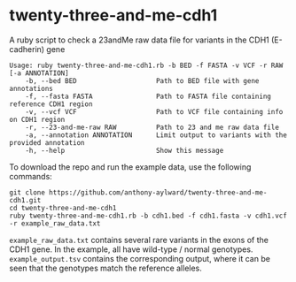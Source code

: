 # twenty-three-and-me-cdh1
A ruby script to check a 23andMe raw data file for variants in the CDH1 (E-cadherin) gene

```
Usage: ruby twenty-three-and-me-cdh1.rb -b BED -f FASTA -v VCF -r RAW [-a ANNOTATION]
    -b, --bed BED                    Path to BED file with gene annotations
    -f, --fasta FASTA                Path to FASTA file containing reference CDH1 region
    -v, --vcf VCF                    Path to VCF file containing info on CDH1 region
    -r, --23-and-me-raw RAW          Path to 23 and me raw data file
    -a, --annotation ANNOTATION      Limit output to variants with the provided annotation
    -h, --help                       Show this message
```

To download the repo and run the example data, use the following commands:

```
git clone https://github.com/anthony-aylward/twenty-three-and-me-cdh1.git
cd twenty-three-and-me-cdh1
ruby twenty-three-and-me-cdh1.rb -b cdh1.bed -f cdh1.fasta -v cdh1.vcf -r example_raw_data.txt
```

`example_raw_data.txt` contains several rare variants in the exons of the CDH1 gene. In the example, all have wild-type / normal genotypes. `example_output.tsv` contains the corresponding output, where it can be seen that the genotypes match the reference alleles.
